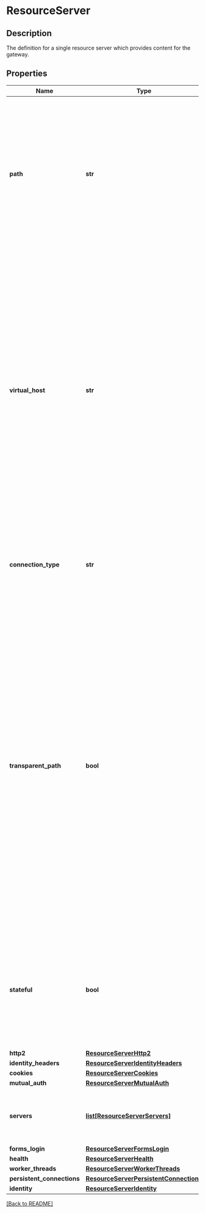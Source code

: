# ResourceServer

## Description

The definition for a single resource server which provides content for the gateway.


## Properties

Name | Type | Description | Notes
------------ | ------------- | ------------- | -------------
**path** | **str** | The path at which the resource server will be made available. This entry is required if the virtual\_host entry has not been specified. It is not valid to have both path and virtual\_host entries specified. | [optional] 
**virtual\_host** | **str** | The virtual host, as defined by the host header in the request, at which the resource server will be made available. Port information may also be specified if the virtual host is on a non-default port for the intended protocol. This entry is required if the path entry has not been specified. It is not valid to have both path and virtual\_host entries specified. | [optional] 
**connection\_type** | **str** | The connection type the reverse proxy will make for this resource server. | [optional] [default to 'tcp']
**transparent\_path** | **bool** | A boolean flag indicating whether or not this resource server uses a transparent path. For path type resource servers, setting this entry to true will result in the passing of the entire URL as observed by the reverse proxy to the resource server, including the value given in \"path\". If set to false the reverse proxy will filter the path from the URL and pass only the remainder of the URL to the resource server. | [optional] [default to False]
**stateful** | **bool** | A boolean flag indicating whether or not user requests, for the lifetime of a session, are always processed by the same resource server.  | [optional] [default to False]
**http2** | [**ResourceServerHttp2**](ResourceServerHttp2.md) |  | [optional] 
**identity\_headers** | [**ResourceServerIdentityHeaders**](ResourceServerIdentityHeaders.md) |  | [optional] 
**cookies** | [**ResourceServerCookies**](ResourceServerCookies.md) |  | [optional] 
**mutual\_auth** | [**ResourceServerMutualAuth**](ResourceServerMutualAuth.md) |  | [optional] 
**servers** | [**list[ResourceServerServers]**](ResourceServerServers.md) | Specifies the location of the resource server that is being protected.| [optional] 
**forms\_login** | [**ResourceServerFormsLogin**](ResourceServerFormsLogin.md) |  | [optional] 
**health** | [**ResourceServerHealth**](ResourceServerHealth.md) |  | [optional] 
**worker\_threads** | [**ResourceServerWorkerThreads**](ResourceServerWorkerThreads.md) |  | [optional] 
**persistent\_connections** | [**ResourceServerPersistentConnections**](ResourceServerPersistentConnections.md) |  | [optional] 
**identity** | [**ResourceServerIdentity**](ResourceServerIdentity.md) |  | [optional] 

[[Back to README]](../README.md)



